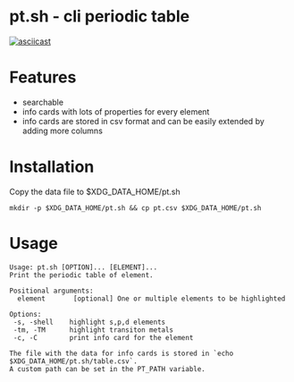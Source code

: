 # pt.sh - cli periodic table

[![asciicast](https://asciinema.org/a/517219.svg)](https://asciinema.org/a/517219)

# Features
- searchable
- info cards with lots of properties for every element
- info cards are stored in csv format and can be easily extended by adding more columns

# Installation
Copy the data file to $XDG_DATA_HOME/pt.sh
```
mkdir -p $XDG_DATA_HOME/pt.sh && cp pt.csv $XDG_DATA_HOME/pt.sh
```

# Usage
```
Usage: pt.sh [OPTION]... [ELEMENT]...
Print the periodic table of element.

Positional arguments:
  element       [optional] One or multiple elements to be highlighted

Options:
 -s, -shell    highlight s,p,d elements
 -tm, -TM      highlight transiton metals
 -c, -C        print info card for the element

The file with the data for info cards is stored in `echo
$XDG_DATA_HOME/pt.sh/table.csv`.
A custom path can be set in the PT_PATH variable.
```
